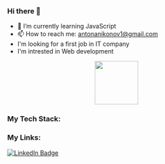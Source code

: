 ### Hi there 👋

- 🌱 I’m currently learning JavaScript
- 📫 How to reach me: antonanikonov1@gmail.com
- I'm looking for a first job in IT company
- I'm intrested in Web development

<div id="header" align="center">
  <img src="https://media.giphy.com/media/juua9i2c2fA0AIp2iq/giphy.gif" width="100"/>
</div>

### My Tech Stack:


### My Links:
<div id="badges">
  <a href="https://www.linkedin.com/in/anton-anikonov" target="_blank">
    <img src="https://img.shields.io/badge/LinkedIn-blue?style=for-the-badge&logo=linkedin&link=https%3A%2F%2" alt="LinkedIn Badge"/>
  </a> 
</div>
